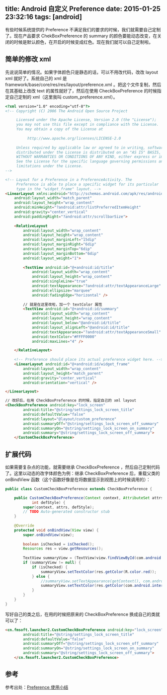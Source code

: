 title: Android 自定义 Preference
date: 2015-01-25 23:32:16
tags: [android]
---

有些时候系统提供的 Preference 不满足我们的要求的时候，我们就需要自己定制了。现在产品要求 ChekBoxPreference 的 summary 的颜色要能动态改变，在关闭的时候是默认颜色，在开启的时候变成红色。现在我们就可以自己定制啦。

## 简单的修改 xml

先说说简单的情况。如果字体颜色只是静态的话，可以不用改代码，改改 layout xml 就好了。系统自己的 xml 是 framework/base/core/res/res/layout/preference.xml 。把这个文件复制，然后在其基础上改改 text 的属性就好了，然后在使用 CheckBoxPreference 的时候指定自己定制的 xml（这里我叫 custom_preference.xml）。

```html
<?xml version="1.0" encoding="utf-8"?>
<!-- Copyright (C) 2006 The Android Open Source Project

     Licensed under the Apache License, Version 2.0 (the "License");
     you may not use this file except in compliance with the License.
     You may obtain a copy of the License at
  
          http://www.apache.org/licenses/LICENSE-2.0
  
     Unless required by applicable law or agreed to in writing, software
     distributed under the License is distributed on an "AS IS" BASIS,
     WITHOUT WARRANTIES OR CONDITIONS OF ANY KIND, either express or implied.
     See the License for the specific language governing permissions and
     limitations under the License.
-->

<!-- Layout for a Preference in a PreferenceActivity. The
     Preference is able to place a specific widget for its particular
     type in the "widget_frame" layout. -->
<LinearLayout xmlns:android="http://schemas.android.com/apk/res/android" 
    android:layout_width="match_parent"
    android:layout_height="wrap_content"
    android:minHeight="?android:attr/listPreferredItemHeight"
    android:gravity="center_vertical"
    android:paddingRight="?android:attr/scrollbarSize">
    
    <RelativeLayout
        android:layout_width="wrap_content"
        android:layout_height="wrap_content"
        android:layout_marginLeft="15dip"
        android:layout_marginRight="6dip"
        android:layout_marginTop="6dip"
        android:layout_marginBottom="6dip"
        android:layout_weight="1">
    
        <TextView android:id="@+android:id/title"
            android:layout_width="wrap_content"
            android:layout_height="wrap_content"
            android:singleLine="true"
            android:textAppearance="?android:attr/textAppearanceLarge"
            android:ellipsize="marquee"
            android:fadingEdge="horizontal" />
            
        // 就是在这里改啦，加一个 textColor 属性
        <TextView android:id="@+android:id/summary"
            android:layout_width="wrap_content"
            android:layout_height="wrap_content"
            android:layout_below="@android:id/title"
            android:layout_alignLeft="@android:id/title"
            android:textAppearance="?android:attr/textAppearanceSmall"
            android:textColor="#FFFF0000" 
            android:maxLines="4" />

    </RelativeLayout>
    
    <!-- Preference should place its actual preference widget here. -->
    <LinearLayout android:id="@+android:id/widget_frame"
        android:layout_width="wrap_content"
        android:layout_height="match_parent"
        android:gravity="center_vertical"
        android:orientation="vertical" />

</LinearLayout>
```

```html
// 改好后，在用 CheckBoxPreference 的时候，指定自己的 xml layout
<CheckBoxPreference android:key="lock_screen" 
    	android:title="@string/settings_lock_screen_title" 
    	android:defaultValue="false" 
        android:layout="@layout/custom_preference"
    	android:summaryOff="@string/settings_lock_screen_off_summary" 
    	android:summaryOn="@string/settings_lock_screen_on_summary" 
    	android:summary="@string/settings_lock_screen_off_summary">
    </CustomCheckBoxPreference>
```

## 扩展代码

如果需要复杂点的功能，就需要继承 CheckBoxPreference ，然后自己定制代码了。这里以动态的改字体颜色为例：继承 CheckBoxPreference 后，重载父类的 onBindView 函数（这个函数好像是在将数据显示到视图上的时候调用的）：

```java
public class CustomCheckBoxPreference extends CheckBoxPreference {

	public CustomCheckBoxPreference(Context context, AttributeSet attrs,
			int defStyle) {
		super(context, attrs, defStyle);
		// TODO Auto-generated constructor stub
	}
	
	@Override
	protected void onBindView(View view) {
		super.onBindView(view);
		
		boolean isChecked = isChecked();
		Resources res = view.getResources();
		
		TextView summaryView = (TextView)view.findViewById(com.android.internal.R.id.summary);
		if (summaryView != null) {
			if (isChecked) {
				summaryView.setTextColor(res.getColor(R.color.red));
			} else {
				//summaryView.setTextAppearance(getContext(), com.android.internal.R.attr.textAppearanceSmall);
				summaryView.setTextColor(res.getColor(com.android.internal.R.color.secondary_text_light));
			}
		}
	}
}
```

写好自己的类之后，在用的时候把原来的 CheckBoxPreference 换成自己的类就可以了：

```html
<cn.fmsoft.launcher2.CustomCheckBoxPreference android:key="lock_screen" 
    	android:title="@string/settings_lock_screen_title" 
    	android:defaultValue="false" 
    	android:summaryOff="@string/settings_lock_screen_off_summary" 
    	android:summaryOn="@string/settings_lock_screen_on_summary" 
    	android:summary="@string/settings_lock_screen_off_summary">
    </cn.fmsoft.launcher2.CustomCheckBoxPreference>
```

## 参考
参考出处：[Preference 使用小结](http://www.cnblogs.com/franksunny/archive/2011/10/21/2219890.html "Preference 使用小结")


